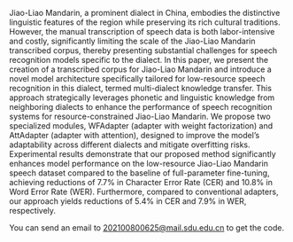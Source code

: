 Jiao-Liao Mandarin, a prominent dialect in China, embodies the distinctive linguistic features of the region while preserving its rich cultural traditions. However, the manual transcription of speech data is both labor-intensive and costly, significantly limiting the scale of the Jiao-Liao Mandarin transcribed corpus, thereby presenting substantial challenges for speech recognition models specific to the dialect. In this paper, we present the creation of a transcribed corpus for Jiao-Liao Mandarin and introduce a novel model architecture specifically tailored for low-resource speech recognition in this dialect, termed multi-dialect knowledge transfer. This approach strategically leverages phonetic and linguistic knowledge from neighboring dialects to enhance the performance of speech recognition systems for resource-constrained Jiao-Liao Mandarin. We propose two specialized modules, WFAdapter (adapter with weight factorization) and AttAdapter (adapter with attention), designed to improve the model’s adaptability across different dialects and mitigate overfitting risks. Experimental results demonstrate that our proposed method significantly enhances model performance on the low-resource Jiao-Liao Mandarin speech dataset compared to the baseline of full-parameter fine-tuning,  achieving reductions of 7.7\% in Character Error Rate (CER) and 10.8\% in Word Error Rate (WER). Furthermore, compared to conventional adapters, our approach yields reductions of 5.4\% in CER and 7.9\% in WER, respectively.

You can send an email to 202100800625@mail.sdu.edu.cn to get the code.

